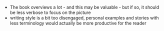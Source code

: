 
* The book overviews a lot - and this may be valuable - but if so, it should be less verbose to focus on the picture
* writing style is a bit too disengaged, personal examples and stories with less terminology would actually be more productive for the reader